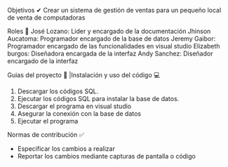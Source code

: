 Objetivos ✔
Crear un sistema de gestión de ventas para un pequeño local de venta de computadoras

Roles 👤
José Lozano: Lider y encargado de la documentación
Jhinson Aucatoma: Programador encargado de la base de datos
Jeremy Gaibor: Programador encargado de las funcionalidades en visual studio
Elizabeth burgos: Diseñadora encargada de la interfaz
Andy Sanchez: Diseñador encargado de la interfaz

Guias del proyecto 💼
 |Instalación y uso del código 💻
1. Descargar los códigos SQL.
2. Ejecutar los códigos SQL para instalar la base de datos.
3. Descargar el programa en visual studio
4. Asegurar la conexión con la base de datos
5. Ejecutar el programa

Normas de contribución ✅
- Especificar los cambios a realizar
- Reportar los cambios mediante capturas de pantalla o código

